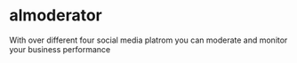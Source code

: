 # almoderator
With over different four social media platrom you can moderate and monitor your business performance
